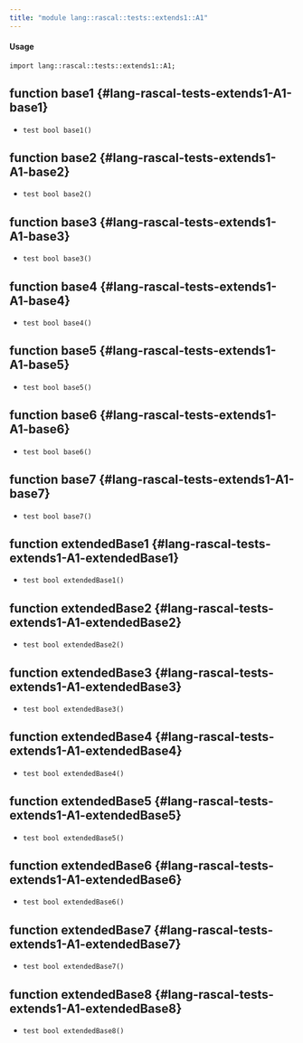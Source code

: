 ```yaml
---
title: "module lang::rascal::tests::extends1::A1"
---
```


#### Usage

`import lang::rascal::tests::extends1::A1;`

## function base1 {#lang-rascal-tests-extends1-A1-base1}

* ``test bool base1()``

## function base2 {#lang-rascal-tests-extends1-A1-base2}

* ``test bool base2()``

## function base3 {#lang-rascal-tests-extends1-A1-base3}

* ``test bool base3()``

## function base4 {#lang-rascal-tests-extends1-A1-base4}

* ``test bool base4()``

## function base5 {#lang-rascal-tests-extends1-A1-base5}

* ``test bool base5()``

## function base6 {#lang-rascal-tests-extends1-A1-base6}

* ``test bool base6()``

## function base7 {#lang-rascal-tests-extends1-A1-base7}

* ``test bool base7()``

## function extendedBase1 {#lang-rascal-tests-extends1-A1-extendedBase1}

* ``test bool extendedBase1()``

## function extendedBase2 {#lang-rascal-tests-extends1-A1-extendedBase2}

* ``test bool extendedBase2()``

## function extendedBase3 {#lang-rascal-tests-extends1-A1-extendedBase3}

* ``test bool extendedBase3()``

## function extendedBase4 {#lang-rascal-tests-extends1-A1-extendedBase4}

* ``test bool extendedBase4()``

## function extendedBase5 {#lang-rascal-tests-extends1-A1-extendedBase5}

* ``test bool extendedBase5()``

## function extendedBase6 {#lang-rascal-tests-extends1-A1-extendedBase6}

* ``test bool extendedBase6()``

## function extendedBase7 {#lang-rascal-tests-extends1-A1-extendedBase7}

* ``test bool extendedBase7()``

## function extendedBase8 {#lang-rascal-tests-extends1-A1-extendedBase8}

* ``test bool extendedBase8()``

